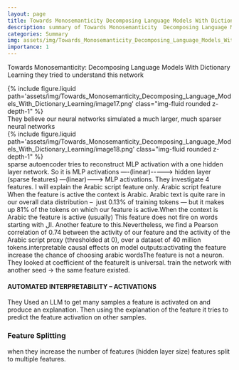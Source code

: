 ```yaml
---
layout: page
title: Towards Monosemanticity Decomposing Language Models With Dictionary Learning
description: summary of Towards Monosemanticity  Decomposing Language Models With Dictionary Learning
categories: Summary
img: assets/img/Towards_Monosemanticity_Decomposing_Language_Models_With_Dictionary_Learning/image17.png 
importance: 1
---
```



Towards Monosemanticity: Decomposing Language Models With Dictionary Learning
they tried to understand this network
<div class="row">
        <div class="col-sm mt-3 mt-md-0">
            {% include figure.liquid path='assets/img/Towards_Monosemanticity_Decomposing_Language_Models_With_Dictionary_Learning/image17.png' class="img-fluid rounded z-depth-1" %}
        </div>
    </div>
They believe our neural networks simulated a much larger, much sparser neural networks
<div class="row">
        <div class="col-sm mt-3 mt-md-0">
            {% include figure.liquid path='assets/img/Towards_Monosemanticity_Decomposing_Language_Models_With_Dictionary_Learning/image18.png' class="img-fluid rounded z-depth-1" %}
        </div>
    </div>
sparse autoencoder tries to reconstruct MLP activation with a one hidden layer network. So it is 
MLP activations —-(linear)-----> hidden layer (sparse features) —(linear)---> MLP activations.
They investigate 4 features. I will explain the Arabic script feature only.
Arabic script feature
When the feature is active the context is Arabic. Arabic text is quite rare in our overall data distribution –  just 0.13% of training tokens — but it makes up 81% of the tokens on which our feature is active.When the context is Arabic the feature is active (usually) This feature does not fire on words starting with ال. Another feature to this.Nevertheless, we find a Pearson correlation of 0.74 between the activity of our feature and the activity of the Arabic script proxy (thresholded at 0), over a dataset of 40 million tokens.interpretable causal effects on model outputs:activating the feature increase the chance of choosing arabic wordsThe feature is not a neuron. They looked at coefficient of the featureIt is universal. train the network with another seed -> the same feature existed. 
<h4> AUTOMATED INTERPRETABILITY – ACTIVATIONS </h4>
They Used an LLM to get many samples a feature is activated on and produce an explanation. Then using the explanation of the feature it tries to predict the feature activation on other samples. 
<h3> Feature Splitting </h3>
when they increase the number of features (hidden layer size) features split to multiple features. 
